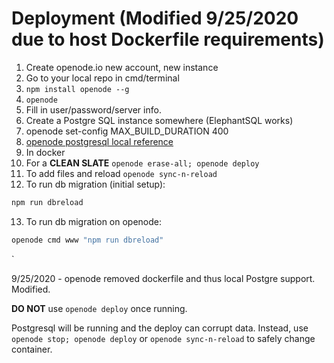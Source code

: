 # Deployment (Modified 9/25/2020 due to host Dockerfile requirements)

 1. Create openode.io new account, new instance
 2. Go to your local repo in cmd/terminal
 3. `npm install openode --g`
 4. `openode`
 5. Fill in user/password/server info.
 6. Create a Postgre SQL instance somewhere (ElephantSQL works)
 7. openode set-config MAX_BUILD_DURATION 400
 8.  [openode postgresql local reference](https://blog.openode.io/b/adding-a-local-postgresql-database-82)
 9. In docker
 10. For a **CLEAN SLATE** `openode erase-all; openode deploy`
 11. To add files and reload `openode sync-n-reload`
 12. To run db migration (initial setup):
 ```sh
 npm run dbreload
 ```
 13. To run db migration on openode:
 ```sh
 openode cmd www "npm run dbreload"
 ```
`

9/25/2020 - openode removed dockerfile and thus local Postgre support. Modified.

**DO NOT** use `openode deploy` once running.

Postgresql will be running and the deploy can corrupt data. Instead, use `openode stop; openode deploy` or `openode sync-n-reload` to safely change container.